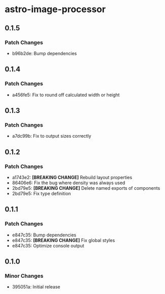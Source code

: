 # astro-image-processor

## 0.1.5

### Patch Changes

- b96b2de: Bump dependencies

## 0.1.4

### Patch Changes

- a456fe5: Fix to round off calculated width or height

## 0.1.3

### Patch Changes

- a7dc99b: Fix to output sizes correctly

## 0.1.2

### Patch Changes

- a1743e2: **[BREAKING CHANGE]** Rebuild layout properties
- 86406e6: Fix the bug where density was always used
- 2bd79e5: **[BREAKING CHANGE]** Delete named exports of components
- 2bd79e5: Fix type definition

## 0.1.1

### Patch Changes

- e847c35: Bump dependencies
- e847c35: **[BREAKING CHANGE]** Fix global styles
- e847c35: Optimize console output

## 0.1.0

### Minor Changes

- 395051a: Initial release
